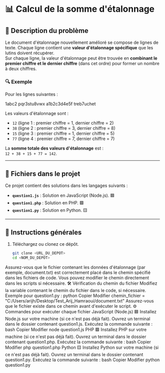 # 📊 Calcul de la somme d'étalonnage

## 📝 Description du problème

Le document d'étalonnage nouvellement amélioré se compose de lignes de texte. Chaque ligne contient une **valeur d'étalonnage spécifique** que les lutins doivent récupérer.  
Sur chaque ligne, la valeur d'étalonnage peut être trouvée en **combinant le premier chiffre et le dernier chiffre** (dans cet ordre) pour former un nombre à deux chiffres.

### 🔍 Exemple

Pour les lignes suivantes :

1abc2
pqr3stu8vwx
a1b2c3d4e5f
treb7uchet


Les valeurs d'étalonnage sont :  
- `12` (ligne 1 : premier chiffre = 1, dernier chiffre = 2)  
- `38` (ligne 2 : premier chiffre = 3, dernier chiffre = 8)  
- `15` (ligne 3 : premier chiffre = 1, dernier chiffre = 5)  
- `77` (ligne 4 : premier chiffre = 7, dernier chiffre = 7)  

La **somme totale des valeurs d'étalonnage** est :  
`12 + 38 + 15 + 77 = 142`.

---

## 📂 Fichiers dans le projet

Ce projet contient des solutions dans les langages suivants :
- **`question1.js`** : Solution en JavaScript (Node.js). 🟦  
- **`question1.php`** : Solution en PHP. 🟪  
- **`question1.py`** : Solution en Python. 🟨  

---

## 🚀 Instructions générales

1. Téléchargez ou clonez ce dépôt.  
   ```bash
   git clone <URL_DU_DEPOT>
   cd <NOM_DU_DEPOT>

Assurez-vous que le fichier contenant les données d'étalonnage (par exemple, document.txt) est correctement placé dans le chemin spécifié dans les fichiers de code.
Vous pouvez modifier le chemin directement dans les scripts si nécessaire.
🛠️ Vérification du chemin du fichier
Modifiez la variable contenant le chemin du fichier dans le code, si nécessaire.
Exemple pour question1.py :
python
Copier
Modifier
chemin_fichier = "C:/Users/arijh/Desktop/Test_Arij_Hamraoui/document.txt"
Assurez-vous que le fichier existe dans ce chemin avant d'exécuter le script.
⚙️ Commandes pour exécuter chaque fichier
JavaScript (Node.js) 🟦
Installez Node.js sur votre machine (si ce n'est pas déjà fait).
Ouvrez un terminal dans le dossier contenant question1.js.
Exécutez la commande suivante :
bash
Copier
Modifier
node question1.js
PHP 🟪
Installez PHP sur votre machine (si ce n'est pas déjà fait).
Ouvrez un terminal dans le dossier contenant question1.php.
Exécutez la commande suivante :
bash
Copier
Modifier
php question1.php
Python 🟨
Installez Python sur votre machine (si ce n'est pas déjà fait).
Ouvrez un terminal dans le dossier contenant question1.py.
Exécutez la commande suivante :
bash
Copier
Modifier
python question1.py
